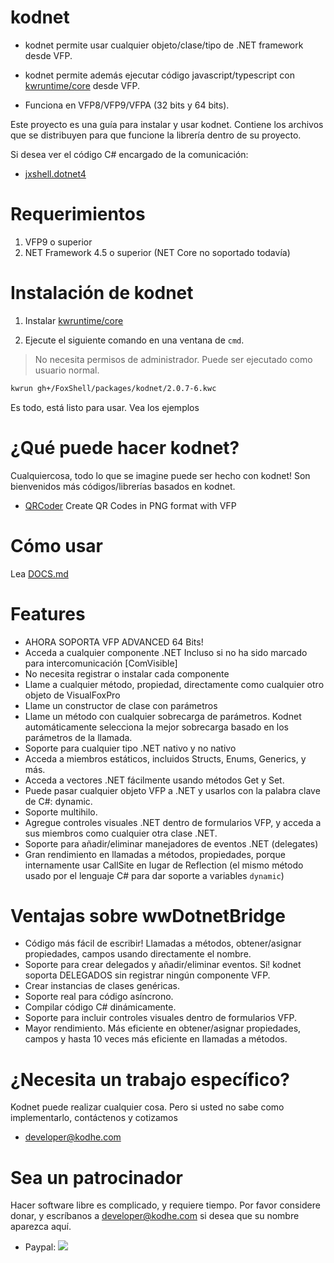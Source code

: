 # kodnet 

- kodnet permite usar cualquier objeto/clase/tipo de .NET framework desde VFP.

- kodnet permite además ejecutar código javascript/typescript con [kwruntime/core](https://github.com/kwruntime/core/blob/main/INSTALL.md) desde VFP.

- Funciona en VFP8/VFP9/VFPA (32 bits y 64 bits).

Este proyecto es una guía para instalar y usar kodnet. Contiene los archivos que se distribuyen para que funcione la librería dentro de su proyecto. 

Si desea ver el código C# encargado de la comunicación:
 - [jxshell.dotnet4](https://github.com/kodhework/jxshell.dotnet4)


# Requerimientos

1. VFP9 o superior 
2. NET Framework 4.5 o superior (NET Core no soportado todavía)


# Instalación de kodnet 

1. Instalar [kwruntime/core](https://github.com/kwruntime/core/blob/main/INSTALL.md)

2. Ejecute el siguiente comando en una ventana de ```cmd```.

> No necesita permisos de administrador. Puede ser ejecutado como usuario normal.

```bash
kwrun gh+/FoxShell/packages/kodnet/2.0.7-6.kwc
```

Es todo, está listo para usar. Vea los ejemplos


# ¿Qué puede hacer kodnet?

Cualquiercosa, todo lo que se imagine puede ser hecho con kodnet! Son bienvenidos más códigos/librerías basados en kodnet.

- [QRCoder](https://github.com/FoxShell/qrcoder) Create QR Codes in PNG format with VFP


# Cómo usar

Lea [DOCS.md](./DOCS.md)


# Features

- AHORA SOPORTA VFP ADVANCED 64 Bits!
- Acceda a cualquier componente .NET Incluso si no ha sido marcado para intercomunicación [ComVisible]
- No necesita registrar o instalar cada componente
- Llame a cualquier método, propiedad, directamente como cualquier otro objeto de VisualFoxPro
- Llame un constructor de clase con parámetros
- Llame un método con cualquier sobrecarga de parámetros. Kodnet automáticamente selecciona la mejor sobrecarga basado en los parámetros de la llamada.
- Soporte para cualquier tipo .NET nativo y no nativo
- Acceda a miembros estáticos, incluidos Structs, Enums, Generics, y más.
- Acceda a vectores .NET fácilmente usando métodos Get y Set.
- Puede pasar cualquier objeto VFP a .NET y usarlos con la palabra clave de C#: dynamic.
- Soporte multihilo.
- Agregue controles visuales .NET dentro de formularios VFP, y acceda a sus miembros como cualquier otra clase .NET.
- Soporte para añadir/eliminar manejadores de eventos .NET (delegates)
- Gran rendimiento en llamadas a métodos, propiedades, porque internamente usar CallSite en lugar de  Reflection (el mismo método usado por el lenguaje C# para dar soporte a variables ```dynamic```)


# Ventajas sobre wwDotnetBridge

- Código más fácil de escribir! Llamadas a métodos, obtener/asignar propiedades, campos usando directamente el nombre.
- Soporte para  crear delegados y  añadir/eliminar eventos. Sí! kodnet soporta DELEGADOS sin registrar ningún componente VFP.
- Crear instancias de clases genéricas.
- Soporte real para código asíncrono.
- Compilar código C# dinámicamente.
- Soporte para incluir controles visuales dentro de formularios VFP.
- Mayor rendimiento. Más eficiente en obtener/asignar propiedades, campos y hasta 10 veces más eficiente en llamadas a métodos.


# ¿Necesita un trabajo específico?

Kodnet puede realizar cualquier cosa. Pero si usted no sabe como implementarlo, contáctenos y cotizamos

 - developer@kodhe.com


# Sea un patrocinador

Hacer software libre es complicado, y requiere tiempo. Por favor considere donar, y escríbanos a developer@kodhe.com si desea que su nombre aparezca aquí.

* Paypal: [![](https://www.paypalobjects.com/en_US/i/btn/btn_donateCC_LG.gif)](https://www.paypal.com/cgi-bin/webscr?cmd=_s-xclick&hosted_button_id=XTUTKMVWCVQCJ&source=url)

